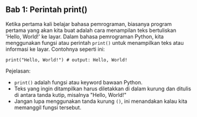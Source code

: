 ## Bab 1: Perintah print()

Ketika pertama kali belajar bahasa pemrograman, biasanya program pertama yang akan kita buat adalah cara menampilan teks bertuliskan 'Hello, World!' ke layar.
Dalam bahasa pemrograman Python, kita menggunakan fungsi atau perintah `print()` untuk menampilkan teks atau informasi ke layar. Contohnya seperti ini:
```
print("Hello, World!") # output: Hello, World!
```
Pejelasan:
- `print()` adalah fungsi atau keyword bawaan Python.
- Teks yang ingin ditampilkan harus diletakkan di dalam kurung dan ditulis di antara tanda kutip, misalnya "Hello, World!"
- Jangan lupa menggunakan tanda kurung `()`, ini menandakan kalau kita memanggil fungsi tersebut.
 
